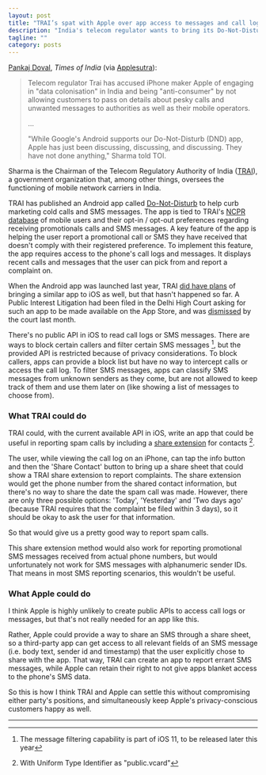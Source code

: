 ```yaml
---
layout: post
title: "TRAI’s spat with Apple over app access to messages and call logs"
description: "India's telecom regulator wants to bring its Do-Not-Disturb Android app to iOS, but a direct port of the app is not possible"
tagline: ""
category: posts
---
```


[Pankaj Doval], _Times of India_ (via [Applesutra]):

> Telecom regulator Trai has accused iPhone maker Apple of engaging in
> "data colonisation" in India and being "anti-consumer" by not allowing
> customers to pass on details about pesky calls and unwanted messages
> to authorities as well as their mobile operators.
>
> ...
>
> "While Google's Android supports our Do-Not-Disturb (DND) app, Apple
> has just been discussing, discussing, and discussing. They have not
> done anything," Sharma told TOI.

[Pankaj Doval]: http://timesofindia.indiatimes.com/business/india-business/trai-raps-apple-for-colonising-data-in-india-says-its-anti-customer/articleshow/59961674.cms
[Applesutra]: https://applesutra.com/2017/08/11/trai-apple-data-fight/

Sharma is the Chairman of the Telecom Regulatory Authority of India
([TRAI]), a government organization that, among other things, oversees the
functioning of mobile network carriers in India.

TRAI has published an Android app called [Do-Not-Disturb][dnd-goog-play]
to help curb marketing cold calls and SMS messages. The app is tied to
TRAI's [NCPR database][NCPR] of mobile users and their opt-in / opt-out
preferences regarding receiving promotionals calls and SMS messages. A
key feature of the app is helping the user report a promotional call or
SMS they have received that doesn't comply with their registered
preference.  To implement this feature, the app requires access to the
phone's call logs and messages. It displays recent calls and messages
that the user can pick from and report a complaint on.

When the Android app was launched last year, TRAI [did have plans] of
bringing a similar app to iOS as well, but that hasn't happened so far.
A Public Interest Litigation had been filed in the Delhi High Court
asking for such an app to be made available on the App Store, and was
[dismissed][PIL] by the court last month.

[TRAI]: http://www.trai.gov.in/
[NCPR]: http://www.nccptrai.gov.in/
[dnd-goog-play]: https://play.google.com/store/apps/details?id=trai.gov.in.dnd&hl=en
[did have plans]: http://gadgets.ndtv.com/apps/news/trai-launches-dnd-services-app-to-register-pesky-call-complaints-844157
[PIL]: http://www.ptinews.com/news/8932791_HC-declines-to-entertain-plea-against-Apple.html

There's no public API in iOS to read call logs or SMS messages. There
are ways to block certain callers and filter certain SMS messages [^1],
but the provided API is restricted because of privacy considerations. To
block callers, apps can provide a block list but have no way to
intercept calls or access the call log. To filter SMS messages, apps can
classify SMS messages from unknown senders as they come, but are not
allowed to keep track of them and use them later on (like showing a list
of messages to choose from).

[^1]: The message filtering capability is part of iOS 11, to be released later this year

### What TRAI could do

TRAI could, with the current available API in iOS, write an app that
could be useful in reporting spam calls by including a [share extension]
for contacts [^2].

The user, while viewing the call log on an iPhone, can tap the info
button and then the 'Share Contact' button to bring up a share sheet
that could show a TRAI share extension to report complaints.
The share extension would get the phone number from the
shared contact information, but there's no way to share the date the
spam call was made.  However, there are only three possible options:
'Today', 'Yesterday' and 'Two days ago' (because TRAI requires that the
complaint be filed within 3 days), so it should be okay to ask the user
for that information.

So that would give us a pretty good way to report spam calls.

This share extension method would also work for reporting promotional SMS
messages received from actual phone numbers, but would unfortunately not
work for SMS messages with alphanumeric sender IDs. That means in most
SMS reporting scenarios, this wouldn't be useful.

[share extension]: https://www.imore.com/sharing-ios-8-explained
[^2]: With Uniform Type Identifier as "public.vcard"

### What Apple could do

I think Apple is highly unlikely to create public APIs to access call
logs or messages, but that's not really needed for an app like this.

Rather, Apple could provide a way to share an SMS through a share sheet,
so a third-party app can get access to all relevant fields of an SMS
message (i.e. body text, sender id and timestamp) that the user
explicitly chose to share with the app. That way, TRAI can create an app
to report errant SMS messages, while Apple can retain their right to not
give apps blanket access to the phone's SMS data.

So this is how I think TRAI and Apple can settle this without
compromising either party's positions, and simultaneously keep Apple's
privacy-conscious customers happy as well.

---

